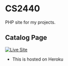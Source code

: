 # CS2440

PHP site for my projects.

## Catalog Page

[![Live Site](https://www.herokucdn.com/deploy/button.png)](https://lucianoremes2440.herokuapp.com/catalog/)

- This is hosted on Heroku
